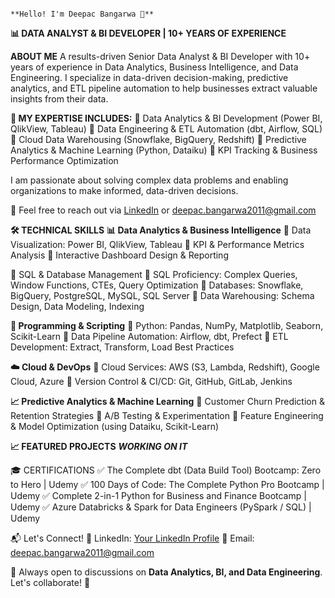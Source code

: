                                                                                                                         **Hello! I'm Deepac Bangarwa 👋**


**📊 DATA ANALYST & BI DEVELOPER | 10+ YEARS OF EXPERIENCE**

**ABOUT ME**
A results-driven Senior Data Analyst & BI Developer with 10+ years of experience in Data Analytics, Business Intelligence, and Data Engineering. I specialize in data-driven decision-making, predictive analytics, and ETL pipeline automation to help businesses extract valuable insights from their data.

**🚀 MY EXPERTISE INCLUDES:**
🚀 Data Analytics & BI Development (Power BI, QlikView, Tableau)
🚀 Data Engineering & ETL Automation (dbt, Airflow, SQL)
🚀 Cloud Data Warehousing (Snowflake, BigQuery, Redshift)
🚀 Predictive Analytics & Machine Learning (Python, Dataiku)
🚀 KPI Tracking & Business Performance Optimization

I am passionate about solving complex data problems and enabling organizations to make informed, data-driven decisions.

📩 Feel free to reach out via [LinkedIn](https://www.linkedin.com/in/deepacbangarwa/) or deepac.bangarwa2011@gmail.com

**🛠️ TECHNICAL SKILLS**
**📊 Data Analytics & Business Intelligence**
🚀 Data Visualization: Power BI, QlikView, Tableau
🚀 KPI & Performance Metrics Analysis
🚀 Interactive Dashboard Design & Reporting

💾 SQL & Database Management
🚀 SQL Proficiency: Complex Queries, Window Functions, CTEs, Query Optimization
🚀 Databases: Snowflake, BigQuery, PostgreSQL, MySQL, SQL Server
🚀 Data Warehousing: Schema Design, Data Modeling, Indexing

**🐍 Programming & Scripting**
🚀 Python: Pandas, NumPy, Matplotlib, Seaborn, Scikit-Learn
🚀 Data Pipeline Automation: Airflow, dbt, Prefect
🚀 ETL Development: Extract, Transform, Load Best Practices

**☁️ Cloud & DevOps**
🚀 Cloud Services: AWS (S3, Lambda, Redshift), Google Cloud, Azure
🚀 Version Control & CI/CD: Git, GitHub, GitLab, Jenkins

**📈 Predictive Analytics & Machine Learning**
🚀 Customer Churn Prediction & Retention Strategies
🚀 A/B Testing & Experimentation
🚀 Feature Engineering & Model Optimization (using Dataiku, Scikit-Learn)

**📈 FEATURED PROJECTS**
***WORKING ON IT***

🎓 CERTIFICATIONS
✅ The Complete dbt (Data Build Tool) Bootcamp: Zero to Hero | Udemy
✅ 100 Days of Code: The Complete Python Pro Bootcamp | Udemy
✅ Complete 2-in-1 Python for Business and Finance Bootcamp | Udemy
✅ Azure Databricks & Spark for Data Engineers (PySpark / SQL) | Udemy

📬 Let's Connect!
💼 LinkedIn: [Your LinkedIn Profile](https://www.linkedin.com/in/deepacbangarwa/)
📧 Email: deepac.bangarwa2011@gmail.com

💬 Always open to discussions on **Data Analytics, BI, and Data Engineering**. Let's collaborate! 🚀
